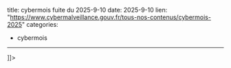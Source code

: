  
title: cybermois fuite du 2025-9-10
date: 2025-9-10
lien: "https://www.cybermalveillance.gouv.fr/tous-nos-contenus/cybermois-2025"
categories:
  - cybermois
---

]]>

